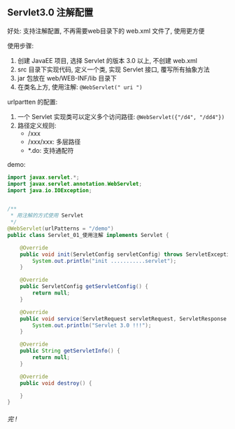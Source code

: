 ## Servlet3.0 注解配置

好处: 支持注解配置, 不再需要web目录下的 web.xml 文件了, 使用更方便

使用步骤: 

1. 创建 JavaEE 项目, 选择 Servlet 的版本 3.0 以上, 不创建 web.xml
2. src 目录下实现代码, 定义一个类, 实现 Servlet 接口, 覆写所有抽象方法
3. jar 包放在 web/WEB-INF/lib 目录下
4. 在类名上方, 使用注解: `@WebServlet(" uri ")`



urlpartten 的配置: 

1. 一个 Servlet 实现类可以定义多个访问路径: `@WebServlet({"/d4", "/dd4"})`
2. 路径定义规则:
   + /xxx
   + /xxx/xxx:  多层路径
   + *.do: 支持通配符



demo: 

```java
import javax.servlet.*;
import javax.servlet.annotation.WebServlet;
import java.io.IOException;


/**
 * 用注解的方式使用 Servlet
 */
@WebServlet(urlPatterns = "/demo")
public class Servlet_01_使用注解 implements Servlet {

    @Override
    public void init(ServletConfig servletConfig) throws ServletException {
        System.out.println("init ...........servlet");
    }

    @Override
    public ServletConfig getServletConfig() {
        return null;
    }

    @Override
    public void service(ServletRequest servletRequest, ServletResponse servletResponse) throws ServletException, IOException {
        System.out.println("Servlet 3.0 !!!");
    }

    @Override
    public String getServletInfo() {
        return null;
    }

    @Override
    public void destroy() {

    }
}
```



###### 完 !


